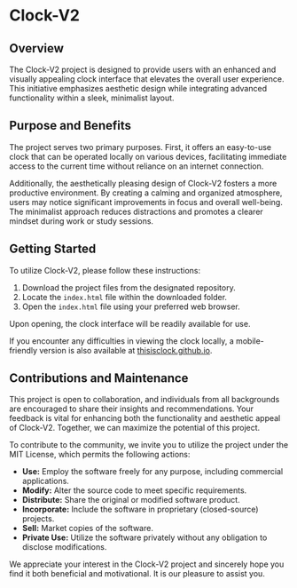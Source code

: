 # Clock-V2

## Overview

The Clock-V2 project is designed to provide users with an enhanced and visually appealing clock interface that elevates the overall user experience. This initiative emphasizes aesthetic design while integrating advanced functionality within a sleek, minimalist layout.

## Purpose and Benefits

The project serves two primary purposes. First, it offers an easy-to-use clock that can be operated locally on various devices, facilitating immediate access to the current time without reliance on an internet connection.

Additionally, the aesthetically pleasing design of Clock-V2 fosters a more productive environment. By creating a calming and organized atmosphere, users may notice significant improvements in focus and overall well-being. The minimalist approach reduces distractions and promotes a clearer mindset during work or study sessions.

## Getting Started

To utilize Clock-V2, please follow these instructions:

1. Download the project files from the designated repository.
2. Locate the `index.html` file within the downloaded folder.
3. Open the `index.html` file using your preferred web browser.

Upon opening, the clock interface will be readily available for use.

If you encounter any difficulties in viewing the clock locally, a mobile-friendly version is also available at [thisisclock.github.io](https://thisisclock.github.io).

## Contributions and Maintenance

This project is open to collaboration, and individuals from all backgrounds are encouraged to share their insights and recommendations. Your feedback is vital for enhancing both the functionality and aesthetic appeal of Clock-V2. Together, we can maximize the potential of this project.

To contribute to the community, we invite you to utilize the project under the MIT License, which permits the following actions:

- **Use:** Employ the software freely for any purpose, including commercial applications.
- **Modify:** Alter the source code to meet specific requirements.
- **Distribute:** Share the original or modified software product.
- **Incorporate:** Include the software in proprietary (closed-source) projects.
- **Sell:** Market copies of the software.
- **Private Use:** Utilize the software privately without any obligation to disclose modifications.

We appreciate your interest in the Clock-V2 project and sincerely hope you find it both beneficial and motivational. It is our pleasure to assist you.
